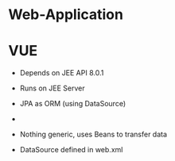 
# Web-Application

# VUE

* Depends on JEE API 8.0.1
* Runs on JEE Server

* JPA as ORM (using DataSource)
* 
* Nothing generic, uses Beans to transfer data
* DataSource defined in web.xml
